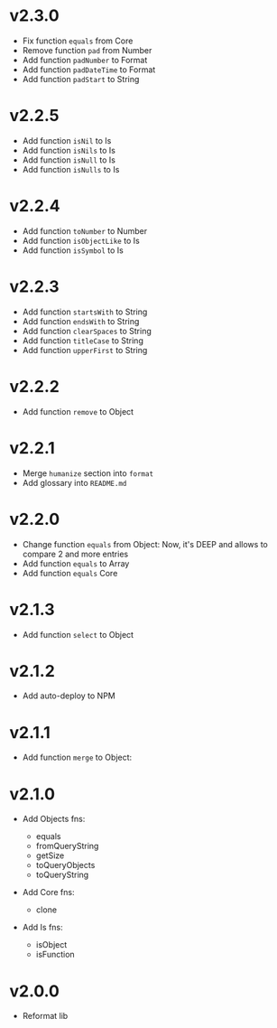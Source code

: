 # v2.3.0
- Fix function `equals` from Core
- Remove function `pad` from Number
- Add function `padNumber` to Format
- Add function `padDateTime` to Format
- Add function `padStart` to String

# v2.2.5
- Add function `isNil` to Is
- Add function `isNils` to Is
- Add function `isNull` to Is
- Add function `isNulls` to Is

# v2.2.4
- Add function `toNumber` to Number
- Add function `isObjectLike` to Is
- Add function `isSymbol` to Is

# v2.2.3
- Add function `startsWith` to String
- Add function `endsWith` to String
- Add function `clearSpaces` to String
- Add function `titleCase` to String
- Add function `upperFirst` to String

# v2.2.2
- Add function `remove` to Object

# v2.2.1
- Merge `humanize` section into `format`
- Add glossary into `README.md`

# v2.2.0
- Change function `equals` from Object: Now, it's DEEP and allows to compare 2 and more entries
- Add function `equals` to Array
- Add function `equals` Core

# v2.1.3
- Add function `select` to Object 

# v2.1.2
- Add auto-deploy to NPM

# v2.1.1
- Add function `merge` to Object:
    
# v2.1.0
- Add Objects fns:
    - equals
    - fromQueryString
    - getSize
    - toQueryObjects
    - toQueryString
    
- Add Core fns:
    - clone
    
- Add Is fns:
    - isObject
    - isFunction

# v2.0.0
- Reformat lib
